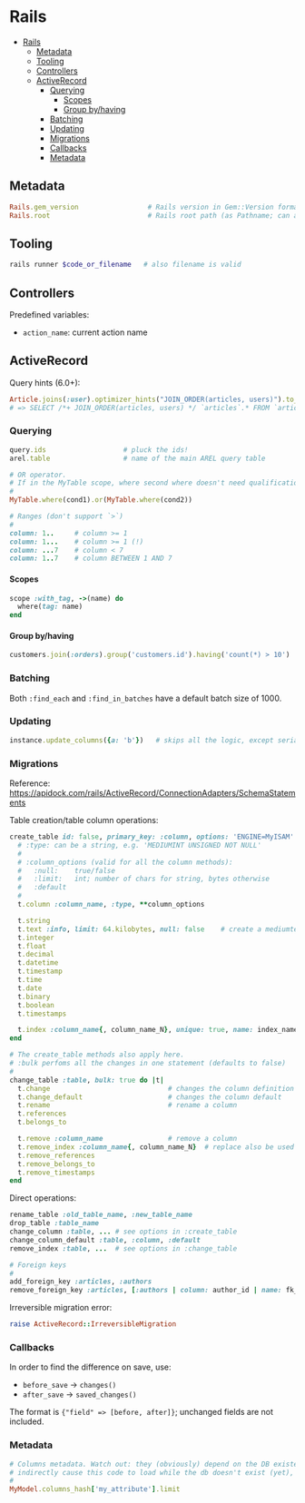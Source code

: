 # Rails

- [Rails](#rails)
  - [Metadata](#metadata)
  - [Tooling](#tooling)
  - [Controllers](#controllers)
  - [ActiveRecord](#activerecord)
    - [Querying](#querying)
      - [Scopes](#scopes)
      - [Group by/having](#group-byhaving)
    - [Batching](#batching)
    - [Updating](#updating)
    - [Migrations](#migrations)
    - [Callbacks](#callbacks)
    - [Metadata](#metadata-1)

## Metadata

```rb
Rails.gem_version                 # Rails version in Gem::Version format
Rails.root                        # Rails root path (as Pathname; can also be used like `Pathname.new(__FILE__).relative_path_from(Rails.root)`
```

## Tooling

```sh
rails runner $code_or_filename   # also filename is valid
```

## Controllers

Predefined variables:

- `action_name`: current action name

## ActiveRecord

Query hints (6.0+):

```ruby
Article.joins(:user).optimizer_hints("JOIN_ORDER(articles, users)").to_sql
# => SELECT /*+ JOIN_ORDER(articles, users) */ `articles`.* FROM `articles` INNER JOIN `users` ON `users`.`id` = `articles`.`user_id`
```

### Querying

```ruby
query.ids                   # pluck the ids!
arel.table                  # name of the main AREL query table

# OR operator.
# If in the MyTable scope, where second where doesn't need qualification.
#
MyTable.where(cond1).or(MyTable.where(cond2))

# Ranges (don't support `>`)
#
column: 1..     # column >= 1
column: 1...    # column >= 1 (!)
column: ...7    # column < 7
column: 1..7    # column BETWEEN 1 AND 7
```

#### Scopes

```ruby
scope :with_tag, ->(name) do
  where(tag: name)
end
```

#### Group by/having

```rb
customers.join(:orders).group('customers.id').having('count(*) > 10')
```

### Batching

Both `:find_each` and `:find_in_batches` have a default batch size of 1000.

### Updating

```ruby
instance.update_columns({a: 'b'})   # skips all the logic, except serialization
```

### Migrations

Reference: https://apidock.com/rails/ActiveRecord/ConnectionAdapters/SchemaStatements

Table creation/table column operations:

```ruby
create_table id: false, primary_key: :column, options: 'ENGINE=MyISAM' do |t|
  # :type: can be a string, e.g. 'MEDIUMINT UNSIGNED NOT NULL'
  #
  # :column_options (valid for all the column methods):
  #   :null:    true/false
  #   :limit:   int; number of chars for string, bytes otherwise
  #   :default
  #
  t.column :column_name, :type, **column_options

  t.string
  t.text :info, limit: 64.kilobytes, null: false    # create a mediumtext (<64k is text)
  t.integer
  t.float
  t.decimal
  t.datetime
  t.timestamp
  t.time
  t.date
  t.binary
  t.boolean
  t.timestamps

  t.index :column_name{, column_name_N}, unique: true, name: index_name
end

# The create_table methods also apply here.
# :bulk perfoms all the changes in one statement (defaults to false)
#
change_table :table, bulk: true do |t|
  t.change                             # changes the column definition
  t.change_default                     # changes the column default
  t.rename                             # rename a column
  t.references
  t.belongs_to

  t.remove :column_name                # remove a column
  t.remove_index :column_name{, column_name_N}  # replace also be used like `Pathname.new(__FILE__).relative_path_from(Rails.root)``name: index_name` if non-rails naming
  t.remove_references
  t.remove_belongs_to
  t.remove_timestamps
end
```

Direct operations:

```ruby
rename_table :old_table_name, :new_table_name
drop_table :table_name
change_column :table, ... # see options in :create_table
change_column_default :table, :column, :default
remove_index :table, ...  # see options in :change_table

# Foreign keys
#
add_foreign_key :articles, :authors
remove_foreign_key :articles, [:authors | column: author_id | name: fk_abc123]
```

Irreversible migration error:

```ruby
raise ActiveRecord::IrreversibleMigration
```

### Callbacks

In order to find the difference on save, use:

- `before_save` -> `changes()`
- `after_save` -> `saved_changes()`

The format is `{"field" => [before, after]}`; unchanged fields are not included.

### Metadata

```ruby
# Columns metadata. Watch out: they (obviously) depend on the DB existence; if, for example, Rake tasks
# indirectly cause this code to load while the db doesn't exist (yet), they will fail.
#
MyModel.columns_hash['my_attribute'].limit
```
